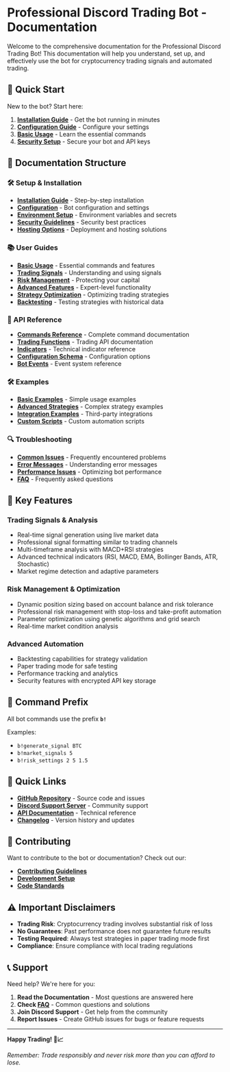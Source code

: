 # Professional Discord Trading Bot - Documentation

Welcome to the comprehensive documentation for the Professional Discord Trading Bot! This documentation will help you understand, set up, and effectively use the bot for cryptocurrency trading signals and automated trading.

## 🚀 Quick Start

New to the bot? Start here:

1. **[Installation Guide](setup/installation.md)** - Get the bot running in minutes
2. **[Configuration Guide](setup/configuration.md)** - Configure your settings
3. **[Basic Usage](guides/basic-usage.md)** - Learn the essential commands
4. **[Security Setup](setup/security.md)** - Secure your bot and API keys

## 📖 Documentation Structure

### 🛠️ Setup & Installation
- **[Installation Guide](setup/installation.md)** - Step-by-step installation
- **[Configuration](setup/configuration.md)** - Bot configuration and settings
- **[Environment Setup](setup/environment.md)** - Environment variables and secrets
- **[Security Guidelines](setup/security.md)** - Security best practices
- **[Hosting Options](setup/hosting.md)** - Deployment and hosting solutions

### 📚 User Guides
- **[Basic Usage](guides/basic-usage.md)** - Essential commands and features
- **[Trading Signals](guides/trading-signals.md)** - Understanding and using signals
- **[Risk Management](guides/risk-management.md)** - Protecting your capital
- **[Advanced Features](guides/advanced-features.md)** - Expert-level functionality
- **[Strategy Optimization](guides/strategy-optimization.md)** - Optimizing trading strategies
- **[Backtesting](guides/backtesting.md)** - Testing strategies with historical data

### 🔧 API Reference
- **[Commands Reference](api-reference/commands.md)** - Complete command documentation
- **[Trading Functions](api-reference/trading.md)** - Trading API documentation
- **[Indicators](api-reference/indicators.md)** - Technical indicator reference
- **[Configuration Schema](api-reference/configuration.md)** - Configuration options
- **[Bot Events](api-reference/events.md)** - Event system reference

### 🛠️ Examples
- **[Basic Examples](examples/basic-examples.md)** - Simple usage examples
- **[Advanced Strategies](examples/advanced-strategies.md)** - Complex strategy examples
- **[Integration Examples](examples/integrations.md)** - Third-party integrations
- **[Custom Scripts](examples/custom-scripts.md)** - Custom automation scripts

### 🔍 Troubleshooting
- **[Common Issues](troubleshooting/common-issues.md)** - Frequently encountered problems
- **[Error Messages](troubleshooting/error-messages.md)** - Understanding error messages
- **[Performance Issues](troubleshooting/performance.md)** - Optimizing bot performance
- **[FAQ](troubleshooting/faq.md)** - Frequently asked questions

## 🌟 Key Features

### **Trading Signals & Analysis**
- Real-time signal generation using live market data
- Professional signal formatting similar to trading channels
- Multi-timeframe analysis with MACD+RSI strategies
- Advanced technical indicators (RSI, MACD, EMA, Bollinger Bands, ATR, Stochastic)
- Market regime detection and adaptive parameters

### **Risk Management & Optimization**
- Dynamic position sizing based on account balance and risk tolerance
- Professional risk management with stop-loss and take-profit automation
- Parameter optimization using genetic algorithms and grid search
- Real-time market condition analysis

### **Advanced Automation**
- Backtesting capabilities for strategy validation
- Paper trading mode for safe testing
- Performance tracking and analytics
- Security features with encrypted API key storage

## 🎯 Command Prefix

All bot commands use the prefix **`b!`**

Examples:
- `b!generate_signal BTC`
- `b!market_signals 5`
- `b!risk_settings 2 5 1.5`

## 🔗 Quick Links

- **[GitHub Repository](https://github.com/your-repo/trading-bot)** - Source code and issues
- **[Discord Support Server](https://discord.gg/your-server)** - Community support
- **[API Documentation](api-reference/README.md)** - Technical reference
- **[Changelog](CHANGELOG.md)** - Version history and updates

## 🤝 Contributing

Want to contribute to the bot or documentation? Check out our:
- **[Contributing Guidelines](CONTRIBUTING.md)**
- **[Development Setup](setup/development.md)**
- **[Code Standards](CODE_STANDARDS.md)**

## ⚠️ Important Disclaimers

- **Trading Risk**: Cryptocurrency trading involves substantial risk of loss
- **No Guarantees**: Past performance does not guarantee future results
- **Testing Required**: Always test strategies in paper trading mode first
- **Compliance**: Ensure compliance with local trading regulations

## 📞 Support

Need help? We're here for you:

1. **Read the Documentation** - Most questions are answered here
2. **Check [FAQ](troubleshooting/faq.md)** - Common questions and solutions
3. **Join Discord Support** - Get help from the community
4. **Report Issues** - Create GitHub issues for bugs or feature requests

---

**Happy Trading! 🚀📈**

*Remember: Trade responsibly and never risk more than you can afford to lose.* 